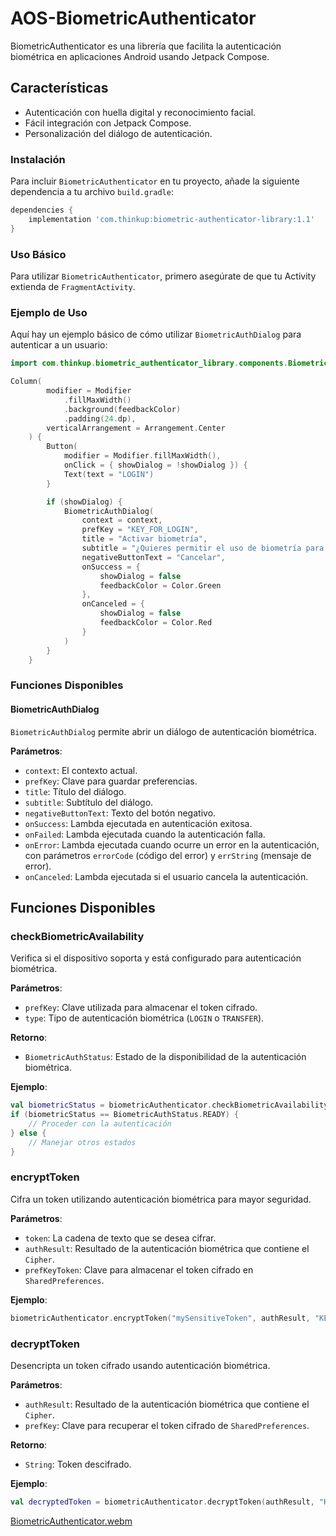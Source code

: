 # AOS-BiometricAuthenticator
BiometricAuthenticator es una librería que facilita la autenticación biométrica en aplicaciones Android usando Jetpack Compose.

## Características
- Autenticación con huella digital y reconocimiento facial.
- Fácil integración con Jetpack Compose.
- Personalización del diálogo de autenticación.

### Instalación
Para incluir `BiometricAuthenticator` en tu proyecto, añade la siguiente dependencia a tu archivo `build.gradle`:
```groovy
dependencies {
    implementation 'com.thinkup:biometric-authenticator-library:1.1'
}
```

### Uso Básico
Para utilizar `BiometricAuthenticator`, primero asegúrate de que tu Activity extienda de `FragmentActivity`.

### Ejemplo de Uso
Aquí hay un ejemplo básico de cómo utilizar `BiometricAuthDialog` para autenticar a un usuario:
```kotlin
import com.thinkup.biometric_authenticator_library.components.BiometricAuthDialog
```

```kotlin
Column(
        modifier = Modifier
            .fillMaxWidth()
            .background(feedbackColor)
            .padding(24.dp),
        verticalArrangement = Arrangement.Center
    ) {
        Button(
            modifier = Modifier.fillMaxWidth(),
            onClick = { showDialog = !showDialog }) {
            Text(text = "LOGIN")
        }

        if (showDialog) {
            BiometricAuthDialog(
                context = context,
                prefKey = "KEY_FOR_LOGIN",
                title = "Activar biometría",
                subtitle = "¿Quieres permitir el uso de biometría para acceder?",
                negativeButtonText = "Cancelar",
                onSuccess = {
                    showDialog = false
                    feedbackColor = Color.Green
                },
                onCanceled = {
                    showDialog = false
                    feedbackColor = Color.Red
                }
            )
        }
    }
```

### Funciones Disponibles

#### BiometricAuthDialog
`BiometricAuthDialog` permite abrir un diálogo de autenticación biométrica.

**Parámetros**:
- `context`: El contexto actual.
- `prefKey`: Clave para guardar preferencias.
- `title`: Título del diálogo.
- `subtitle`: Subtítulo del diálogo.
- `negativeButtonText`: Texto del botón negativo.
- `onSuccess`: Lambda ejecutada en autenticación exitosa.
- `onFailed`: Lambda ejecutada cuando la autenticación falla.
- `onError`: Lambda ejecutada cuando ocurre un error en la autenticación, con parámetros `errorCode` (código del error) y `errString` (mensaje de error).
- `onCanceled`: Lambda ejecutada si el usuario cancela la autenticación.

## Funciones Disponibles

### checkBiometricAvailability

Verifica si el dispositivo soporta y está configurado para autenticación biométrica.

**Parámetros**:
- `prefKey`: Clave utilizada para almacenar el token cifrado.
- `type`: Tipo de autenticación biométrica (`LOGIN` o `TRANSFER`).

**Retorno**:
- `BiometricAuthStatus`: Estado de la disponibilidad de la autenticación biométrica.

**Ejemplo**:
```kotlin
val biometricStatus = biometricAuthenticator.checkBiometricAvailability("KEY_FOR_LOGIN", BiometricType.LOGIN)
if (biometricStatus == BiometricAuthStatus.READY) {
    // Proceder con la autenticación
} else {
    // Manejar otros estados
}
```
### encryptToken

Cifra un token utilizando autenticación biométrica para mayor seguridad.

**Parámetros**:
- `token`: La cadena de texto que se desea cifrar.
- `authResult`: Resultado de la autenticación biométrica que contiene el `Cipher`.
- `prefKeyToken`: Clave para almacenar el token cifrado en `SharedPreferences`.

**Ejemplo**:
```kotlin
biometricAuthenticator.encryptToken("mySensitiveToken", authResult, "KEY_FOR_LOGIN")
```

### decryptToken

Desencripta un token cifrado usando autenticación biométrica.

**Parámetros**:
- `authResult`: Resultado de la autenticación biométrica que contiene el `Cipher`.
- `prefKey`: Clave para recuperar el token cifrado de `SharedPreferences`.

**Retorno**:
- `String`: Token descifrado.

**Ejemplo**:
```kotlin
val decryptedToken = biometricAuthenticator.decryptToken(authResult, "KEY_FOR_LOGIN")
```

[BiometricAuthenticator.webm](https://github.com/thinkupsoft/AOS-BiometricAuthenticator/assets/4175950/f7298037-b6af-491f-8b63-3f870e1fde9a)
